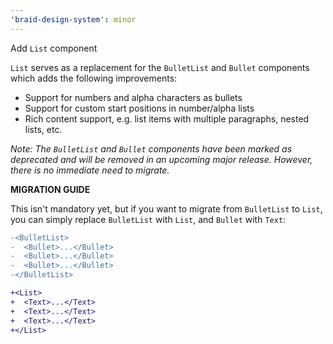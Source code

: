 ```yaml
---
'braid-design-system': minor
---
```


Add `List` component

`List` serves as a replacement for the `BulletList` and `Bullet` components which adds the following improvements:

- Support for numbers and alpha characters as bullets
- Support for custom start positions in number/alpha lists
- Rich content support, e.g. list items with multiple paragraphs, nested lists, etc.

_Note: The `BulletList` and `Bullet` components have been marked as deprecated and will be removed in an upcoming major release. However, there is no immediate need to migrate._

**MIGRATION GUIDE**

This isn't mandatory yet, but if you want to migrate from `BulletList` to `List`, you can simply replace `BulletList` with `List`, and `Bullet` with `Text`:

```diff
-<BulletList>
-  <Bullet>...</Bullet>
-  <Bullet>...</Bullet>
-  <Bullet>...</Bullet>
-</BulletList>

+<List>
+  <Text>...</Text>
+  <Text>...</Text>
+  <Text>...</Text>
+</List>
```
